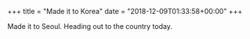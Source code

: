 +++
title = "Made it to Korea"
date = "2018-12-09T01:33:58+00:00"
+++

Made it to Seoul. Heading out to the country today.
			